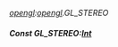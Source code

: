_[opengl](../../modules/opengl/opengl-module.md):[opengl](../../modules/opengl/opengl-module.md).GL\_STEREO_
##### Const GL\_STEREO:[Int](../../modules/wonkey/wonkey-types-int.md)
